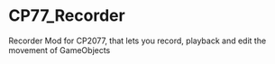 # CP77_Recorder
Recorder Mod for CP2077, that lets you record, playback and edit the movement of GameObjects
